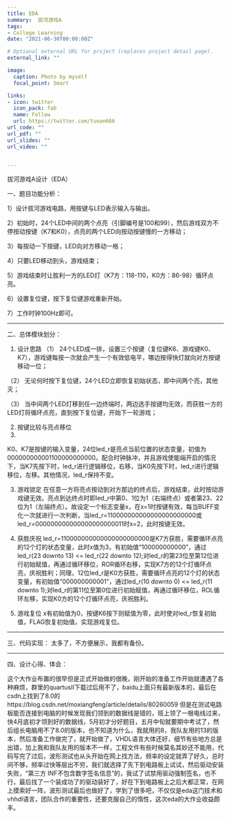 ```yaml
---
title: EDA
summary:  拔河游戏A
tags:
- College Learning
date: "2021-06-30T00:00:00Z"

# Optional external URL for project (replaces project detail page).
external_link: ""

image:
  caption: Photo by myself
  focal_point: Smart

links:
- icon: twitter
  icon_pack: fab
  name: Follow
  url: https://twitter.com/tunan666
url_code: ""
url_pdf: ""
url_slides: ""
url_video: ""


---
```

拔河游戏A设计（EDA）

一、题目功能分析：

1）设计拔河游戏电路，用按键与LED表示输入与输出。 

2）初始时，24个LED中间的两个点亮（引脚编号是100和99），然后游戏双方不停按动按键（K7和K0），点亮的两个LED向按动按键慢的一方移动；

3）每按动一下按键，LED向对方移动一格；

4）只要LED移动到头，游戏结束；

5）游戏结束时让胜利一方的LED灯（K7方：118-110，K0方：86-98）循环点亮。

6）设置复位键，按下复位键游戏重新开始。

7）工作时钟100Hz即可。

---
二、总体模块划分：

1. 设计思路
（1） 24个LED成一排，设置三个按键（复位键K6、游戏键K0、K7），游戏键每按一次就会产生一个有效低电平，哪边按得快灯就向对方按键移动一位；

（2） 无论何时按下复位键，24个LED立即恢复初始状态，即中间两个亮，其他灭；

（3） 当中间两个LED灯移到任一边终端时，两边选手按键均无效，而获胜一方的LED灯将循环点亮，直到按下复位键，开始下一轮游戏；

2. 按键比较与亮点移位
3. 
K0、K7是按键的输入变量，24位led_r是亮点当前位置的状态变量，初值为000000000001100000000000。配合时钟脉冲，并且游戏使能端开启的情况下，当K7先按下时，led_r进行逻辑移位，右移，当K0先按下时，led_r进行逻辑移位，左移。其他情况，led_r保持不变。

3. 游戏锁定
在任意一方将亮点按动到对方那边的终点后，游戏结束，此时按动游戏键无效。亮点到达终点时即led_r中第0、1位为1（右端终点）或者第23、22位为1（左端终点）。故设定一个标志变量x，在x=1时按键有效，每当BUFF变化一次就进行一次判断，当led_r=110000000000000000000000或led_r=000000000000000000000011时x=2，此时按键无效。

4. 获胜庆祝
led_r=110000000000000000000000是K7方获胜，需要循环点亮的12个灯的状态变量，此时x值为3，有初始值“100000000000”，通过led_r(23 downto 13) <= led_r(22 downto 12);对led_r的第23位至第12位进行初始赋值，再通过循环移位，ROR循环右移，实现K7方的12个灯循环点亮，庆祝胜利；同理，12位led_r是K0方获胜，需要循环点亮的12个灯的状态变量，有初始值“000000000001”，通过led_r(10 downto 0) <= led_r(11 downto 1);对led_r的第11位至第0位进行初始赋值，再通过循环移位，ROL循环左移，实现K0方的12个灯循环点亮，庆祝胜利。

5. 游戏复位
x有初始值为0，按键K6按下则赋值为零，此时使对led_r恢复初始值，FLAG恢复初始值，实现游戏复位。

---
三、代码实现：
太多了，不方便展示，我都有备份。

---
四、设计心得、体会：

这个大作业布置的很早但是正式开始做的很晚，刚开始的准备工作开始就遭遇了各种麻烦，群里的quartusⅡ下载过后用不了，baidu上面只有最新版本的，最后在csdn上找到了8.0的https://blog.csdn.net/moxiangfeng/article/details/80260059
但是在测试电路板能否连接到电脑的时候发现我们领到的数据线是错的，班上领了一根电线过来，快4月底初才领到好的数据线，5月初才分好题目，五月中旬就要期中考试了，然后组长电脑用不了8.0的版本，也不知道为什么，我就用的8，我队友用的13的版本，然后准备工作做完了，就开始做了，VHDL语言大体还好，细节有些地方总是出错，加上我和我队友用的版本不一样，工程文件有些时候莫名其妙还不能用，代码写完了过后，波形测试也从头开始在网上找方法，频率的设定就弄了好久，总时间不够，频率过快等层出不穷，我们就选择了先下到电路板上试试，然后驱动安装失败，“第三方 INF不包含数字签名信息”的，我试了试禁用驱动强制签名，也不行，最后找了一个装成功了的驱动装好了，好在下到电路板上之后大都正常，在网上摸索好一阵，波形测试最后也做好了，学到了很多吧，不仅仅是eda这门技术和vhhdl语言，团队合作的重要性，还要克服自己的惰性，这次eda的大作业收益颇丰。
